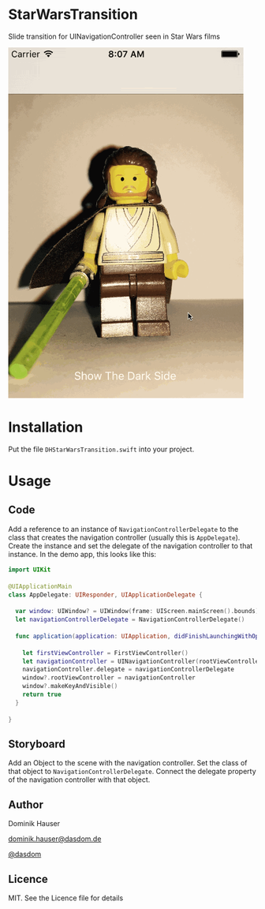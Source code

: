 # StarWarsTransition
Slide transition for UINavigationController seen in Star Wars films

![](https://raw.githubusercontent.com/dasdom/StarWarsTransition/master/demo.gif)

# Installation
Put the file `DHStarWarsTransition.swift` into your project.

# Usage
## Code
Add a reference to an instance of `NavigationControllerDelegate` to the class that creates the navigation controller (usually this is `AppDelegate`). Create the instance and set the delegate of the navigation controller to that instance. In the demo app, this looks like this:

```swift
import UIKit

@UIApplicationMain
class AppDelegate: UIResponder, UIApplicationDelegate {
  
  var window: UIWindow? = UIWindow(frame: UIScreen.mainScreen().bounds)
  let navigationControllerDelegate = NavigationControllerDelegate()
  
  func application(application: UIApplication, didFinishLaunchingWithOptions launchOptions: [NSObject: AnyObject]?) -> Bool {
    
    let firstViewController = FirstViewController()
    let navigationController = UINavigationController(rootViewController: firstViewController)
    navigationController.delegate = navigationControllerDelegate
    window?.rootViewController = navigationController
    window?.makeKeyAndVisible()
    return true
  }
  
}
```
## Storyboard
Add an Object to the scene with the navigation controller. Set the class of that object to `NavigationControllerDelegate`. Connect the delegate property of the navigation controller with that object.

## Author

Dominik Hauser

dominik.hauser@dasdom.de

[@dasdom](https://twitter.com/dasdom)

## Licence

MIT. See the Licence file for details

